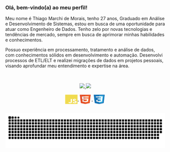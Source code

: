 ### Olá, bem-vindo(a) ao meu perfil!

Meu nome é Thiago Marchi de Morais, tenho 27 anos, Graduado em Análise e Desenvolvimento de Sistemas, estou em busca de uma oportunidade para atuar como Engenheiro de Dados. Tenho zelo por novas tecnologias e tendências de mercado, sempre em busca de aprimorar minhas habilidades e conhecimentos.

Possuo experiência em processamento, tratamento e análise de dados, com conhecimentos sólidos em desenvolvimento e automação. Desenvolvi processos de ETL/ELT e realizei migrações de dados em projetos pessoais, visando aprofundar meu entendimento e expertise na área.

##
<br>

  <div align="center">
  <a href="https://github.com/ThiagoMarchi">
  <img height="160em" src="https://github-readme-stats.vercel.app/api?username=ThiagoMarchi&show_icons=true&theme=tokyonight&include_all_commits=true&count_private=true"/>
  <img height="160em" src="https://github-readme-stats.vercel.app/api/top-langs/?username=ThiagoMarchi&layout=compact&langs_count=7&theme=tokyonight"/>
</div>
  
 <div align="center"><br>
  <img align="center" alt="Thiago-Js" height="30" width="40" src="https://raw.githubusercontent.com/devicons/devicon/master/icons/javascript/javascript-plain.svg">
  <img align="center" alt="Rafa-HTML" height="30" width="40" src="https://raw.githubusercontent.com/devicons/devicon/master/icons/html5/html5-original.svg">
  <img align="center" alt="Rafa-CSS" height="30" width="40" src="https://raw.githubusercontent.com/devicons/devicon/master/icons/css3/css3-original.svg">
</div>

  ##
  
  ![Snake animation](https://github.com/ThiagoMarchi/ThiagoMarchi/blob/output/github-contribution-grid-snake.svg)
